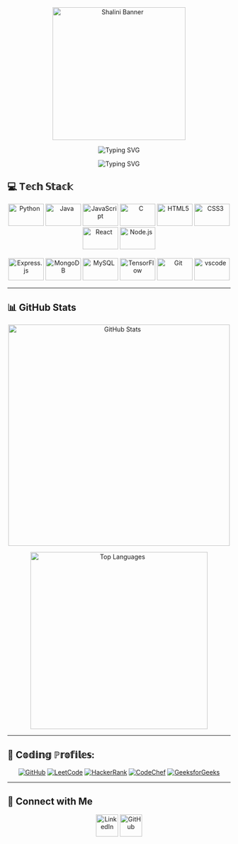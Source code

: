 <div align="center">
  <img src="https://github.com/user-attachments/assets/cb082924-9f58-4a41-a497-2719a7ac6f08" alt="Shalini Banner" height ="300px",width="700px">
</div>



<p align="center">
  <img src="https://readme-typing-svg.herokuapp.com?color=%23A020F0&center=true&vCenter=true&lines=Hi,+I'm+ShaliniKannan!!!" alt="Typing SVG">
</p>

<p align="center">
  <img src="https://readme-typing-svg.herokuapp.com?color=%23A020F0&center=true&vCenter=true&lines=FSD+%7C+AIML+%7C+DS+%7C+GENAI;Hackathon+Enthusiast+💪" alt="Typing SVG">
</p>


## 💻 T𝕖𝕔𝕙 𝕊𝕥𝕒𝕔𝕜


<p align="center">
  <img src="https://skillicons.dev/icons?i=python" height="50" width="80" alt="Python" />
  <img src="https://skillicons.dev/icons?i=java" height="50" width="80" alt="Java" />
  <img src="https://skillicons.dev/icons?i=js" height="50" width="80" alt="JavaScript" />
  <img src="https://skillicons.dev/icons?i=c" height="50" width="80" alt="C" />
  <img src="https://skillicons.dev/icons?i=html" height="50" width="80" alt="HTML5" />
  <img src="https://skillicons.dev/icons?i=css" height="50" width="80" alt="CSS3" />
  <img src="https://skillicons.dev/icons?i=react" height="50" width="80" alt="React" />
  <img src="https://skillicons.dev/icons?i=nodejs" height="50" width="80" alt="Node.js" /><br><br>
  <img src="https://skillicons.dev/icons?i=express" height="50" width="80" alt="Express.js" />
  <img src="https://skillicons.dev/icons?i=mongodb" height="50" width="80" alt="MongoDB" />
  <img src="https://skillicons.dev/icons?i=mysql" height="50" width="80" alt="MySQL" />
  <img src="https://skillicons.dev/icons?i=tensorflow" height="50" width="80" alt="TensorFlow" />
  <img src="https://skillicons.dev/icons?i=git" height="50" width="80" alt="Git" />
  <img src="https://skillicons.dev/icons?i=vscode" height="50" width="80" alt="vscode" />
</p>

---


## 📊 GitHub Stats
<p align="center">
  <img src="https://github-readme-stats.vercel.app/api?username=shalini-ml&theme=tokyonight&show_icons=true&hide_border=true&count_private=true" width="500" alt="GitHub Stats">
</p>
<p align="center">
  <img src="https://github-readme-stats.vercel.app/api/top-langs/?username=shalini-ml&theme=tokyonight&show_icons=true&hide_border=true&layout=compact" width="400" alt="Top Languages">
</p>

---

## 🚀 C𝕠𝕕𝕚𝕟𝕘 ℙ𝕣𝕠𝕗𝕚𝕝𝕖𝕤:

<p align="center">
  <a href="https://github.com/shalinikannan23"><img src="https://img.shields.io/badge/GitHub-000?style=for-the-badge&logo=github&logoColor=white" alt="GitHub" /></a>
  <a href="https://leetcode.com/shalinikannan23"><img src="https://img.shields.io/badge/LeetCode-FFA116?style=for-the-badge&logo=leetcode&logoColor=black" alt="LeetCode" /></a>
  <a href="https://www.hackerrank.com/profile/kshalinid2005"><img src="https://img.shields.io/badge/HackerRank-00EA64?style=for-the-badge&logo=hackerrank&logoColor=black" alt="HackerRank" /></a>
  <a href="https://www.codechef.com/users/shalinikannan23"><img src="https://img.shields.io/badge/CodeChef-5B4638?style=for-the-badge&logo=codechef&logoColor=white" alt="CodeChef" /></a>
  <a href="https://www.geeksforgeeks.org/user/kshalin6knc"><img src="https://img.shields.io/badge/GeeksforGeeks-0F9D58?style=for-the-badge&logo=geeksforgeeks&logoColor=white" alt="GeeksforGeeks" /></a>
</p>

---



## 🔗 Connect with Me
<p align="center">
  <a href="https://www.linkedin.com/in/shalinikannan23" target="_blank"><img src="https://cdn.jsdelivr.net/gh/devicons/devicon/icons/linkedin/linkedin-original.svg" height="50" alt="LinkedIn"></a>
  <a href="https://github.com/shalinikannan23" target="_blank"><img src="https://cdn.jsdelivr.net/gh/devicons/devicon/icons/github/github-original.svg" height="50" alt="GitHub"></a>
</p>

